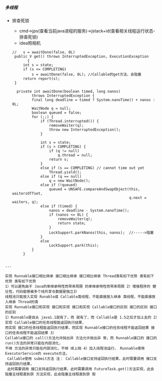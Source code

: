 ##### 多线程
- 排查死锁
   - cmd->jps(查看当前java进程的服务)->jstack+id(查看相关线程运行状态-排查死锁)
   - idea照相机
   
   ```
   //   s = awaitDone(false, 0L)
    public V get() throws InterruptedException, ExecutionException
          {
        int s = state;
        if (s <= COMPLETING)
            s = awaitDone(false, 0L); //Callable的get方法，会阻塞
        return report(s);
    }

     private int awaitDone(boolean timed, long nanos)
            throws InterruptedException {
            final long deadline = timed ? System.nanoTime() + nanos : 0L;
            WaitNode q = null;
            boolean queued = false;
            for (;;) {
                if (Thread.interrupted()) {
                    removeWaiter(q);
                    throw new InterruptedException();
                }
    
                int s = state;
                if (s > COMPLETING) {
                    if (q != null)
                        q.thread = null;
                    return s;
                }
                else if (s == COMPLETING) // cannot time out yet
                    Thread.yield();
                else if (q == null)
                    q = new WaitNode();
                else if (!queued)
                    queued = UNSAFE.compareAndSwapObject(this, waitersOffset,
                                                         q.next = waiters, q);
                else if (timed) {
                    nanos = deadline - System.nanoTime();
                    if (nanos <= 0L) {
                        removeWaiter(q);
                        return state;
                    }
                    LockSupport.parkNanos(this, nanos);  //----->阻塞
                }
                else
                    LockSupport.park(this);
            }
        }
```

---

实现 Runnable接口相比继承 接口相比继承 接口相比继承 Thread类有如下优势 类有如下优势 类有如下优势
1）可以避免由于 Java的单继承特性而带来局限 的单继承特性而带来局限 2）增强程序的 健壮性，代码能够被多个线共享与数据是独立3）
线程池只能放入实现 Runable或 Callable类线程，不能直接放入继承 类线程，不能直接放入继承 Thread的类
实现 Runnable接口和实现 接口和实现 接口和实现 Callable接口的区别 接口的区别 接口的区别
1）Runnable是自从 java1.1就有了，而 就有了，而 Callable是 1.5之后才加上去的 2）实现 Callable接口的任务线程能返回执行结果，
而实现 接口的任务线程能返回执行结果，而实现 Runnable接口的任务线程不能返回结果 接口的任务线程不能返回结果 3）
Callable接口的 call()方法允许抛出异 方法允许抛出异 常，而 Runnable接口的 接口的 run()方法的异常只能在内部消化，
不继 方法的异常只能在内部消化，不继 续上抛 4）加入线程池运行， Runnable使用 ExecutorService的 execute方法，
 Callable使用 submit方法 注： Callable接口支持返回执行结果，此时需要调用 接口支持返回执行结果，
 此时需要调用 接口支持返回执行结果，此时需要调用 FutureTask.get()方法实现，此会阻塞主线程直到获 方法实现，此会阻塞主线程直到获 取